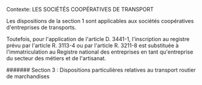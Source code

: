 Contexte: LES SOCIÉTÉS COOPÉRATIVES DE TRANSPORT

Les dispositions de la section 1 sont applicables aux sociétés coopératives d'entreprises de transports.

Toutefois, pour l'application de l'article D. 3441-1, l'inscription au registre prévu par l'article R. 3113-4 ou par l'article R. 3211-8 est substituée à l'immatriculation au Registre national des entreprises en tant qu'entreprise du secteur des métiers et de l'artisanat.

####### Section 3 : Dispositions particulières relatives au transport routier de marchandises